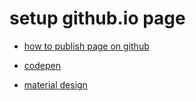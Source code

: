 # setup github.io page

- [how to publish page on github](https://medium.freecodecamp.org/publishing-an-organization-homepage-on-github-pages-347dbd700f4e)

- [codepen](https://codepen.io/)

- [material design](https://materializecss.com/getting-started.html)
